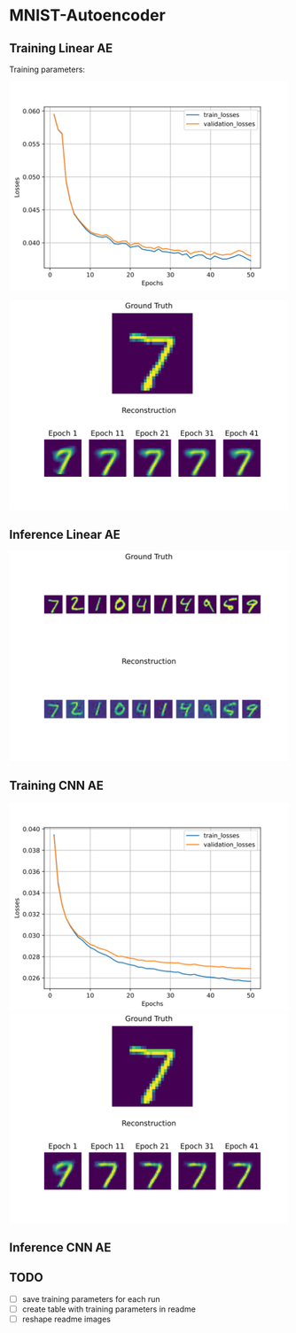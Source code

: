 # MNIST-Autoencoder


## Training Linear AE
Training parameters:

![alt text](./results/training/01_Examples/linear_AE_example/images/loss.svg)

![alt text](./results/training/01_Examples/linear_AE_example/images/Reconstruction%20progress.svg)

## Inference Linear AE

![alt text](./results/inference/01_Examples/readme_example/results.svg)

## Training CNN AE
![alt text](./results/training/01_Examples/CNN_AE_example/images/loss.svg)
![alt text](./results/training/01_Examples/CNN_AE_example/images/Reconstruction%20progress.svg)

## Inference CNN AE

## TODO

- [ ] save training parameters for each run 
- [ ] create table with training parameters in readme
- [ ] reshape readme images 
